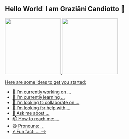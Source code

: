 ## Hello World! I am Graziâni Candiotto 👋

<div>
<a href="https://github.com/gcandiotto/">
<img height="180em" src="https://github-readme-stats.vercel.app/api?username=gcandiotto&count_private=true&show_icons=true&theme=dracula" />
<img height="180em" src="https://github-readme-stats.vercel.app/api/top-langs/?username=gcandiotto&layout=compact&count_private=true&show_icons=true&theme=dracula" />
</div>


Here are some ideas to get you started:

- 🔭 I’m currently working on ...
- 🌱 I’m currently learning ...
- 👯 I’m looking to collaborate on ...
- 🤔 I’m looking for help with ...
- 💬 Ask me about ...
- 📫 How to reach me: ...
- 😄 Pronouns: ...
- ⚡ Fun fact: ...
-->
